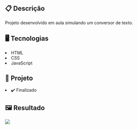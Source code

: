 <h2>📋 Descrição</h2>
<p>Projeto desenvolvido em aula simulando um conversor de texto.</p>


<h2>🖥️ Tecnologias</h2>
<li>HTML </li> 
<li>CSS</li>
<li>JavaScript</li>

<h2>🎨 Projeto</h2>
<li>✔️ Finalizado</li>

<h2>🖼️ Resultado</h2>

<img src='https://github.com/Michael-Almeida/textConvert/blob/main/Tela/textConvert.png' />
